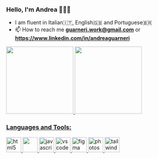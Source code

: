 ### Hello, I'm Andrea 🧑🏻‍💻

- I am fluent in Italian🇮🇹, English🇬🇧 and Portuguese🇧🇷
- 📫 How to reach me **guarneri.work@gmail.com** or **https://www.linkedin.com/in/andreaguarneri**
<div>
  <a href="https://github.com/jovijovi-john">
  <div>
    <a href="https://github.com/Andrea-Guarneri">
    <img height="180em" src="https://github-readme-stats.vercel.app/api?username=Andrea-Guarneri&show_icons=true&theme=algolia&include_all_commits=true&count_private=true"/>
     <img height="180em" src="https://github-readme-stats.vercel.app/api/top-langs/?username=Andrea-Guarneri&layout=compact&langs_count=7&theme=algolia"/>
  </div>
</div>


<h3 align="left">Languages and Tools:</h3>
<p>
<a href="https://commons.wikimedia.org/wiki/File:HTML5_Badge.svg" target="_blank" rel="noreferrer"> <img src=https://upload.wikimedia.org/wikipedia/commons/thumb/3/38/HTML5_Badge.svg/512px-HTML5_Badge.svg.png?20110131171049 alt="html5" width="40" height="40"/> 
</a>
<a href="https://iconduck.com/icons/101876/file-type-css" target="_blank" rel="noreferrer"> <img src= "https://static-00.iconduck.com/assets.00/file-type-css-icon-1806x2048-r5fwjl3p.png" width="40" height="40"/> 
</a>
<a href="https://www.svgrepo.com/svg/303206/javascript-logo" target="_blank" rel="noreferrer"> <img src="https://www.svgrepo.com/show/303206/javascript-logo.svg" alt="javascript" width="40" height="40"/> 
</a>     
<a href="https://uxwing.com/visual-studio-code-icon/" target="_blank" rel="noreferrer"> <img src="https://uxwing.com/wp-content/themes/uxwing/download/brands-and-social-media/visual-studio-code-icon.png" alt="vscode" width="40" height="40"/> 
</a>     
<a href="https://www.figma.com/" target="_blank" rel="noreferrer"> <img src="https://www.vectorlogo.zone/logos/figma/figma-icon.svg" alt="figma" width="40" height="40"/> 
</a>   
<a href="[https://www.photoshop.com/en](https://upload.wikimedia.org/wikipedia/commons/2/20/Photoshop_CC_icon.png)" target="_blank" rel="noreferrer"> <img src="https://upload.wikimedia.org/wikipedia/commons/thumb/a/af/Adobe_Photoshop_CC_icon.svg/1051px-Adobe_Photoshop_CC_icon.svg.png" alt="photoshop" width="40" height="40"/> 
</a> 
<a href="https://commons.wikimedia.org/wiki/File:Tailwind_CSS_Logo.svg" target="_blank" rel="noreferrer"> <img src="https://upload.wikimedia.org/wikipedia/commons/thumb/d/d5/Tailwind_CSS_Logo.svg/512px-Tailwind_CSS_Logo.svg.png?20230715030042" alt="tailwindcss" width="40" height="40"/> 
</a>  
